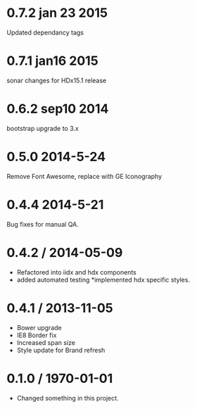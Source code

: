 0.7.2 jan 23 2015
================
Updated dependancy tags

0.7.1 jan16 2015
================
sonar changes for HDx15.1 release

0.6.2 sep10 2014
==================
bootstrap upgrade to 3.x

0.5.0 2014-5-24
================
Remove Font Awesome, replace with GE Iconography

0.4.4 2014-5-21
================
Bug fixes for manual QA.

0.4.2 / 2014-05-09
===============
* Refactored into iidx and hdx components
* added automated testing
*implemented hdx specific styles.
 
0.4.1 / 2013-11-05
==================
* Bower upgrade
* IE8 Border fix
* Increased span size
* Style update for Brand refresh

0.1.0 / 1970-01-01
==================
* Changed something in this project.
